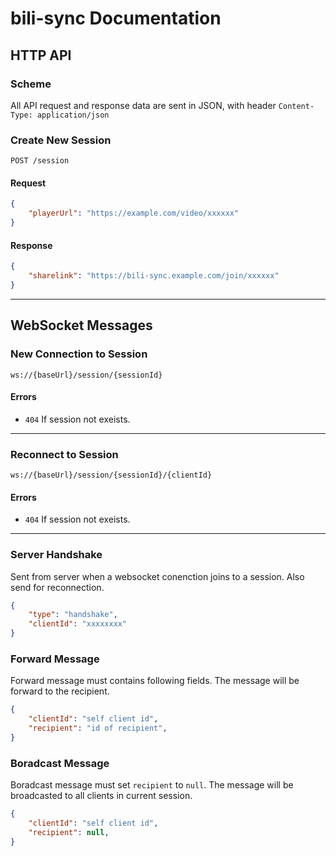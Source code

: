 # bili-sync Documentation

## HTTP API

### Scheme
All API request and response data are sent in JSON, with header `Content-Type: application/json`

### Create New Session
`POST /session`

#### Request
```json
{
    "playerUrl": "https://example.com/video/xxxxxx"
}
```

#### Response
```json
{
    "sharelink": "https://bili-sync.example.com/join/xxxxxx"
}
```

--------

## WebSocket Messages

### New Connection to Session
`ws://{baseUrl}/session/{sessionId}`

#### Errors
- `404` If session not exeists.


--------


### Reconnect to Session
`ws://{baseUrl}/session/{sessionId}/{clientId}`


#### Errors
- `404` If session not exeists.


--------

### Server Handshake
Sent from server when a websocket conenction joins to a session. Also send for reconnection.
```json
{
    "type": "handshake",
    "clientId": "xxxxxxxx"
}
```

### Forward Message
Forward message must contains following fields. The message will be forward to the recipient.
```json
{
    "clientId": "self client id",
    "recipient": "id of recipient",
}
```

### Boradcast Message
Boradcast message must set `recipient` to `null`. The message will be broadcasted to all clients in current session.
```json
{
    "clientId": "self client id",
    "recipient": null,
}
```
